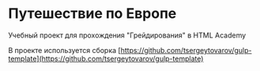 # Путешествие по Европе
Учебный проект для прохождения "Грейдирования" в HTML Academy

В проекте используется сборка [https://github.com/tsergeytovarov/gulp-template](https://github.com/tsergeytovarov/gulp-template)
